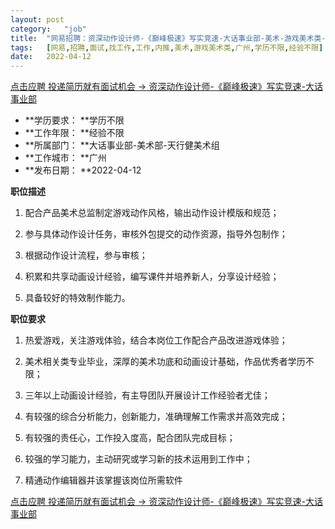 ```yaml
---
layout:	post
category:	"job"
title:	"网易招聘：资深动作设计师-《巅峰极速》写实竞速-大话事业部-美术-游戏美术类-广州学历不限经验不限"
tags:	[网易,招聘,面试,找工作,工作,内推,美术,游戏美术类,广州,学历不限,经验不限]
date:	2022-04-12
---
```


[点击应聘 投递简历就有面试机会 ->  资深动作设计师-《巅峰极速》写实竞速-大话事业部](http://mobile.bole.netease.com/bole/boleDetail?id=28335&employeeId=346f03c3cda5f04c&key=all)



- **学历要求： **学历不限
- **工作年限： **经验不限
- **所属部门： **大话事业部-美术部-天行健美术组
- **工作城市： **广州
- **发布日期： **2022-04-12



**职位描述**

1. 配合产品美术总监制定游戏动作风格，输出动作设计模版和规范；

2. 参与具体动作设计任务，审核外包提交的动作资源，指导外包制作；

3. 根据动作设计流程，参与审核；

4. 积累和共享动画设计经验，编写课件并培养新人，分享设计经验；

5. 具备较好的特效制作能力。



**职位要求**

1. 热爱游戏，关注游戏体验，结合本岗位工作配合产品改进游戏体验；

2. 美术相关类专业毕业，深厚的美术功底和动画设计基础，作品优秀者学历不限；

3. 三年以上动画设计经验，有主导团队开展设计工作经验者尤佳；

4. 有较强的综合分析能力，创新能力，准确理解工作需求并高效完成；

5. 有较强的责任心，工作投入度高，配合团队完成目标；

6. 较强的学习能力，主动研究或学习新的技术运用到工作中；

7. 精通动作编辑器并该掌握该岗位所需软件



[点击应聘 投递简历就有面试机会 ->  资深动作设计师-《巅峰极速》写实竞速-大话事业部](http://mobile.bole.netease.com/bole/boleDetail?id=28335&employeeId=346f03c3cda5f04c&key=all)